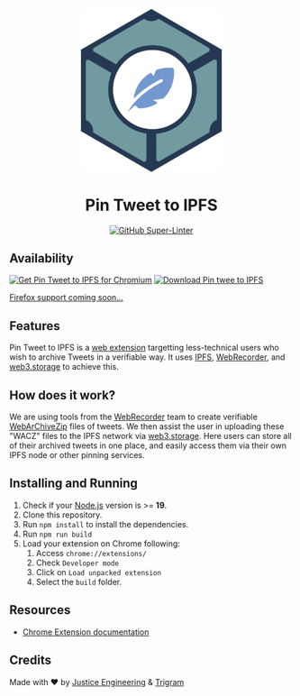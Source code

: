 <!-- markdownlint-disable MD041 -->
<p align="center">
    <img alt="pin tweet to ipfs" src="./src/logo.svg" width="250"/>
</p>
<h1 align="center">
    Pin Tweet to IPFS
</h1>
<p align="center">
<a href="https://github.com/marketplace/actions/super-linter">
<img alt="GitHub Super-Linter" src="https://github.com/meandavejustice/pin-tweet-to-ipfs/workflows/Lint%20Code%20Base/badge.svg"/>
</a>
</p>

## Availability

<a href="https://chrome.google.com/webstore/detail/pin-tweet-to-ipfs/bkbejdaeamaehgpodkjdbkhkofpijagn"><img src="https://user-images.githubusercontent.com/1844554/203426246-e65a07bf-718e-4398-94be-9406528d2559.png" alt="Get Pin Tweet to IPFS for Chromium"></a>
<a href="ms-windows-store://pdp/?ProductId=0RDCKDH8ZD6B&mode=mini">
   <img src="https://get.microsoft.com/images/en-us%20dark.svg" alt="Download Pin twee to IPFS" width="250"/>
</a>

[Firefox support coming soon...](https://github.com/meandavejustice/pin-tweet-to-ipfs/issues/6)

## Features

Pin Tweet to IPFS is a [web extension](https://developer.mozilla.org/en-US/docs/Mozilla/Add-ons/WebExtensions) targetting less-technical users who wish to archive Tweets in a verifiable way. It uses [IPFS](https://ipfs.tech/), [WebRecorder](https://webrecorder.net/), and [web3.storage](https://web3.storage/) to achieve this.

## How does it work?

We are using tools from the [WebRecorder](https://webrecorder.net/) team to create
verifiable [WebArChiveZip](https://specs.webrecorder.net/wacz/1.1.1/) files of
tweets. We then assist the user in uploading these "WACZ" files to the IPFS network
via [web3.storage](https://web3.storage). Here users can store all of their archived
tweets in one place, and easily access them via their own IPFS node or other pinning
services.

## Installing and Running

1. Check if your [Node.js](https://nodejs.org/) version is >= **19**.
2. Clone this repository.
3. Run `npm install` to install the dependencies.
4. Run `npm run build`
5. Load your extension on Chrome following:
   1. Access `chrome://extensions/`
   2. Check `Developer mode`
   3. Click on `Load unpacked extension`
   4. Select the `build` folder.

## Resources

- [Chrome Extension documentation](https://developer.chrome.com/extensions/getstarted)

## Credits

Made with :heart: by [Justice Engineering](https://justice.engineering) & [Trigram](https://www.trigram.co/)
